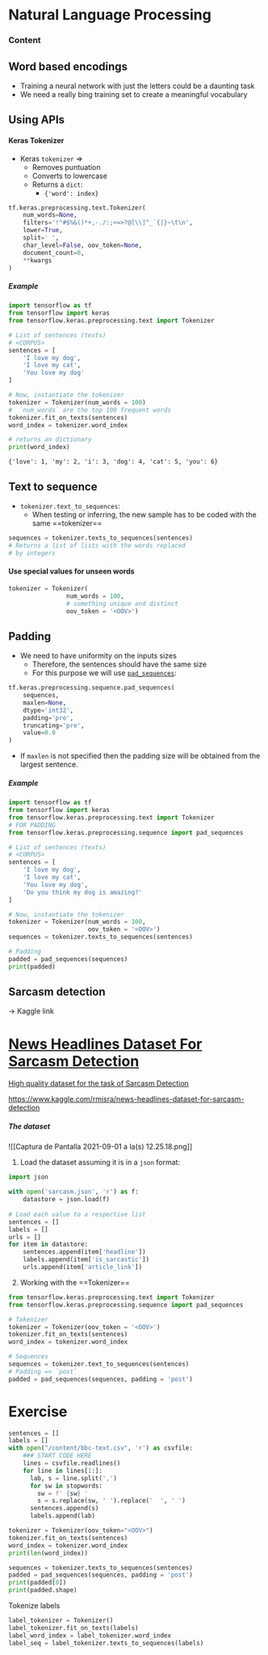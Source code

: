 ---
---

# Natural Language Processing

### Content


## Word based encodings
- Training a neural network with just the letters could be a daunting task
- We need a really bing training set to create a meaningful vocabulary

## Using APIs

#### Keras Tokenizer
- Keras `tokenizer` => 
	- Removes puntuation
	- Converts to lowercase
	- Returns a `dict`:
		- `{'word': index}`

```python
tf.keras.preprocessing.text.Tokenizer(    
	num_words=None,    
	filters='!"#$%&()*+,-./:;<=>?@[\\]^_`{|}~\t\n',    
	lower=True, 
	split=' ', 
	char_level=False, oov_token=None,    
	document_count=0, 
	**kwargs
)
```

##### Example

```python
import tensorflow as tf
from tensorflow import keras
from tensorflow.keras.preprocessing.text import Tokenizer

# List of sentences (texts)
# <CORPUS>
sentences = [
	'I love my dog',
	'I love my cat',
	'You love my dog'
]

# Now, instantiate the tokenizer
tokenizer = Tokenizer(num_words = 100) 
#  `num_words` are the top 100 frequent words
tokenizer.fit_on_texts(sentences)
word_index = tokenizer.word_index

# returns an dictionary
print(word_index)
```

```
{'love': 1, 'my': 2, 'i': 3, 'dog': 4, 'cat': 5, 'you': 6}
```

## Text to sequence
- `tokenizer.text_to_sequences`:
	- When testing or inferring, the new sample has to be coded with the same ==tokenizer==
	
```python
sequences = tokenizer.texts_to_sequences(sentences)
# Returns a list of lists with the words replaced
# by integers
```

#### Use special values for unseen words
```python
tokenizer = Tokenizer(
				num_words = 100, 
			    # something unique and distinct
			    oov_token = '<OOV>') 
```

## Padding
- We need to have uniformity on the inputs sizes
	- Therefore, the sentences should have the same size
	- For this purpose we will use [`pad_sequences`](https://www.tensorflow.org/api_docs/python/tf/keras/preprocessing/sequence/pad_sequences):

```python
tf.keras.preprocessing.sequence.pad_sequences(
	sequences, 
	maxlen=None, 
	dtype='int32', 
	padding='pre',        
	truncating='pre', 
	value=0.0
)
```

- If `maxlen` is not specified then the padding size will be obtained from the largest sentence.

##### Example

```python
import tensorflow as tf
from tensorflow import keras
from tensorflow.keras.preprocessing.text import Tokenizer
# FOR PADDING
from tensorflow.keras.preprocessing.sequence import pad_sequences

# List of sentences (texts)
# <CORPUS>
sentences = [
	'I love my dog',
	'I love my cat',
	'You love my dog',
	'Do you think my dog is amazing?'
]

# Now, instantiate the tokenizer
tokenizer = Tokenizer(num_words = 100,
					  oov_token = '<OOV>') 
sequences = tokenizer.texts_to_sequences(sentences)

# Padding
padded = pad_sequences(sequences)
print(padded)
```

## Sarcasm detection
-> Kaggle link

<div class="rich-link-card-container"><a class="rich-link-card" href="https://www.kaggle.com/rmisra/news-headlines-dataset-for-sarcasm-detection" target="_blank">
	<div class="rich-link-image-container">
		<div class="rich-link-image" style="background-image: url('https://storage.googleapis.com/kaggle-datasets-images/30764/39238/f6d4a6b815ff246e22b348a81f39a324/dataset-card.jpg?t=2018-06-09-22-48-02')">
	</div>
	</div>
	<div class="rich-link-card-text">
		<h1 class="rich-link-card-title">News Headlines Dataset For Sarcasm Detection</h1>
		<p class="rich-link-card-description">
		High quality dataset for the task of Sarcasm Detection
		</p>
		<p class="rich-link-href">
		https://www.kaggle.com/rmisra/news-headlines-dataset-for-sarcasm-detection
		</p>
	</div>
</a></div>

##### The dataset
![[Captura de Pantalla 2021-09-01 a la(s) 12.25.18.png]]

1. Load the dataset assuming it is in a `json` format:

```python
import json

with open('sarcasm.json', 'r') as f:
	datastore = json.load(f)
	
# Load each value to a respective list
sentences = []
labels = []
urls = []
for item in datastore:
	sentences.append(item['headline'])
	labels.append(item['is_sarcastic'])
	urls.append(item['article_link'])
```

2. Working with the ==Tokenizer==

```python
from tensorflow.keras.preprocessing.text import Tokenizer
from tensorflow.keras.preprocessing.sequence import pad_sequences

# Tokenizer
tokenizer = Tokenizer(oov_token = '<OOV>')
tokenizer.fit_on_texts(sentences)
word_index = tokenizer.word_index

# Sequences
sequences = tokenizer.text_to_sequences(sentences)
# Padding => `post`
padded = pad_sequences(sequences, padding = 'post')
```

# Exercise
```python
sentences = []
labels = []
with open("/content/bbc-text.csv", 'r') as csvfile:
    ### START CODE HERE
    lines = csvfile.readlines()
    for line in lines[1:]:
      lab, s = line.split(',')
      for sw in stopwords:
        sw = f' {sw} '
        s = s.replace(sw, ' ').replace('  ', ' ')
      sentences.append(s)
      labels.append(lab)
```

```python
tokenizer = Tokenizer(oov_token="<OOV>")
tokenizer.fit_on_texts(sentences)
word_index = tokenizer.word_index
print(len(word_index))
```

```python
sequences = tokenizer.texts_to_sequences(sentences) 
padded = pad_sequences(sequences, padding = 'post')
print(padded[0])
print(padded.shape)
```

Tokenize labels
```python
label_tokenizer = Tokenizer()
label_tokenizer.fit_on_texts(labels)
label_word_index = label_tokenizer.word_index
label_seq = label_tokenizer.texts_to_sequences(labels)
```